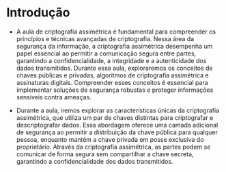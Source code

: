 # Introdução

* A aula de criptografia assimétrica é fundamental para compreender os princípios e técnicas avançadas de criptografia. Nessa área da segurança da informação, a criptografia assimétrica desempenha um papel essencial ao permitir a comunicação segura entre partes, garantindo a confidencialidade, a integridade e a autenticidade dos dados transmitidos. Durante essa aula, exploraremos os conceitos de chaves públicas e privadas, algoritmos de criptografia assimétrica e assinaturas digitais. Compreender esses conceitos é essencial para implementar soluções de segurança robustas e proteger informações sensíveis contra ameaças.

* Durante a aula, iremos explorar as características únicas da criptografia assimétrica, que utiliza um par de chaves distintas para criptografar e descriptografar dados. Essa abordagem oferece uma camada adicional de segurança ao permitir a distribuição da chave pública para qualquer pessoa, enquanto mantém a chave privada em posse exclusiva do proprietário. Através da criptografia assimétrica, as partes podem se comunicar de forma segura sem compartilhar a chave secreta, garantindo a confidencialidade dos dados transmitidos.